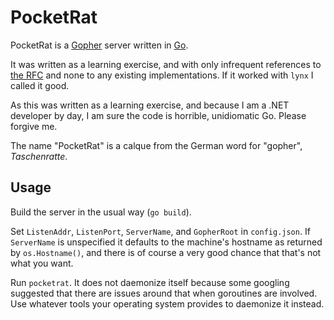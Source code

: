 # PocketRat
PocketRat is a [Gopher] server written in [Go].

It was written as a learning exercise, and with only infrequent references to
[the RFC] and none to any existing implementations.  If it worked with `lynx`
I called it good.

As this was written as a learning exercise, and because I am a .NET developer by
day, I am sure the code is horrible, unidiomatic Go.  Please forgive me.

The name "PocketRat" is a calque from the German word for "gopher", *Taschenratte*.

## Usage
Build the server in the usual way (`go build`).

Set `ListenAddr`, `ListenPort`, `ServerName`, and `GopherRoot` in `config.json`.
If `ServerName` is unspecified it defaults to the machine's hostname as returned by
`os.Hostname()`, and there is of course a very good chance that that's not what you
want.

Run `pocketrat`.  It does not daemonize itself because some googling suggested
that there are issues around that when goroutines are involved.  Use whatever
tools your operating system provides to daemonize it instead.

[Gopher]: https://en.wikipedia.org/wiki/Gopher_(protocol)
[Go]: http://www.golang.org/
[the RFC]: https://tools.ietf.org/html/rfc1436